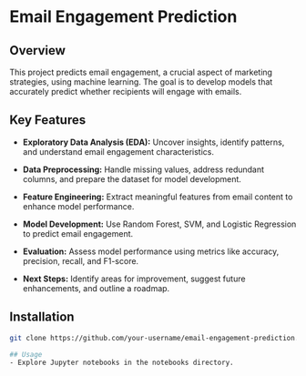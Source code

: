 # Email Engagement Prediction

## Overview

This project predicts email engagement, a crucial aspect of marketing strategies, using machine learning. The goal is to develop models that accurately predict whether recipients will engage with emails.

## Key Features

- **Exploratory Data Analysis (EDA):** Uncover insights, identify patterns, and understand email engagement characteristics.
  
- **Data Preprocessing:** Handle missing values, address redundant columns, and prepare the dataset for model development.
  
- **Feature Engineering:** Extract meaningful features from email content to enhance model performance.
  
- **Model Development:** Use Random Forest, SVM, and Logistic Regression to predict email engagement.

- **Evaluation:** Assess model performance using metrics like accuracy, precision, recall, and F1-score.

- **Next Steps:** Identify areas for improvement, suggest future enhancements, and outline a roadmap.

## Installation

```bash
git clone https://github.com/your-username/email-engagement-prediction.git

## Usage
- Explore Jupyter notebooks in the notebooks directory.
